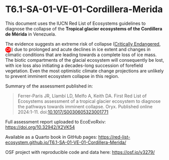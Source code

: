 # T6.1-SA-01-VE-01-Cordillera-Merida

This document uses the IUCN Red List of Ecosystems guidelines to diagnose the collapse of the **Tropical glacier ecosystems of the Cordillera de Mérida** in Venezuela.

The evidence suggests an extreme risk of collapse ([Critically Endangered](https://iucnrle.org/rle-categ-and-criteria),   <span style="padding: 2px; font-size:80%; border-radius: 22px; color: white; background-color: #ff0000; " id="text">CR</span>) due to prolonged and acute declines in ice extent and changes in climatic conditions that are leading towards a complete loss of ice mass. The biotic compartments of the glacial ecosystem will consequently be lost, with ice loss also initiating a decades-long succession of forefield vegetation. Even the most optimistic climate change projections are unlikely to prevent imminent ecosystem collapse in this region. 

Summary of the assessment published in:

> Ferrer-Paris JR, Llambí LD, Melfo A, Keith DA. First Red List of Ecosystems assessment of a tropical glacier ecosystem to diagnose the pathways towards imminent collapse. Oryx. Published online 2024:1-11. doi:[10.1017/S0030605323001771](https://doi.org/10.1017/S0030605323001771)

Full assessment report uploaded to EcoEvoRxiv: <https://doi.org/10.32942/X2VK54>

Available as a Quarto book in GitHub pages:
<https://red-list-ecosystem.github.io/T6.1-SA-01-VE-01-Cordillera-Merida/>

OSF project with reproducible code and data here:
<https://osf.io/y3279/>
